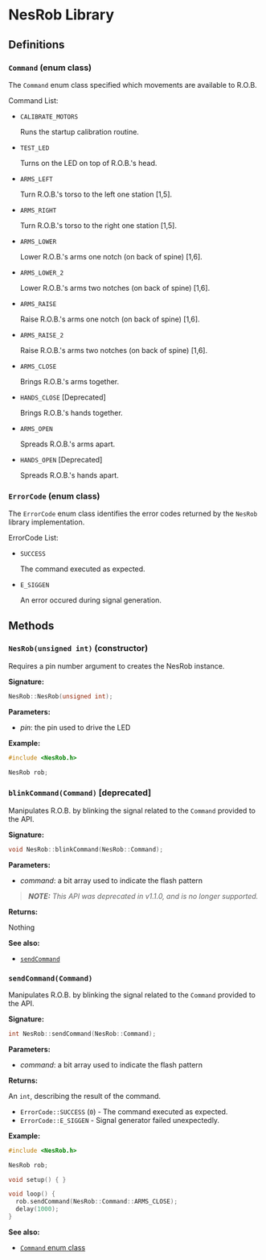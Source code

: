 NesRob Library
==============

Definitions
-----------

### `Command` (enum class)

The `Command` enum class specified which movements are available to R.O.B.

Command List:

- `CALIBRATE_MOTORS`

  Runs the startup calibration routine.

- `TEST_LED`

  Turns on the LED on top of R.O.B.'s head.

- `ARMS_LEFT`

  Turn R.O.B.'s torso to the left one station [1,5].

- `ARMS_RIGHT`

  Turn R.O.B.'s torso to the right one station [1,5].

- `ARMS_LOWER`

  Lower R.O.B.'s arms one notch (on back of spine) [1,6].

- `ARMS_LOWER_2`

  Lower R.O.B.'s arms two notches (on back of spine) [1,6].

- `ARMS_RAISE`

  Raise R.O.B.'s arms one notch (on back of spine) [1,6].

- `ARMS_RAISE_2`

  Raise R.O.B.'s arms two notches (on back of spine) [1,6].

- `ARMS_CLOSE`

  Brings R.O.B.'s arms together.

- `HANDS_CLOSE` [Deprecated]

  Brings R.O.B.'s hands together.

- `ARMS_OPEN`

  Spreads R.O.B.'s arms apart.

- `HANDS_OPEN` [Deprecated]

  Spreads R.O.B.'s hands apart.

### `ErrorCode` (enum class)

The `ErrorCode` enum class identifies the error codes returned by the `NesRob`
library implementation.

ErrorCode List:

- `SUCCESS`

  The command executed as expected.

- `E_SIGGEN`

  An error occured during signal generation.

Methods
-------

### `NesRob(unsigned int)` (constructor)

Requires a pin number argument to creates the NesRob instance.

**Signature:**

```cpp
NesRob::NesRob(unsigned int);
```

**Parameters:**

- _pin_: the pin used to drive the LED

**Example:**

```cpp
#include <NesRob.h>

NesRob rob;
```

### `blinkCommand(Command)` [deprecated]

Manipulates R.O.B. by blinking the signal related to the `Command` provided to
the API.

**Signature:**

```cpp
void NesRob::blinkCommand(NesRob::Command);
```

**Parameters:**

- _command_: a bit array used to indicate the flash pattern

> _**NOTE:** This API was deprecated in v1.1.0, and is no longer supported._

**Returns:**

Nothing

**See also:**

- [`sendCommand`](#sendcommand\(command\))

### `sendCommand(Command)`

Manipulates R.O.B. by blinking the signal related to the `Command` provided to
the API.

**Signature:**

```cpp
int NesRob::sendCommand(NesRob::Command);
```

**Parameters:**

- _command_: a bit array used to indicate the flash pattern

**Returns:**

An `int`, describing the result of the command.

- `ErrorCode::SUCCESS` (`0`) - The command executed as expected.
- `ErrorCode::E_SIGGEN` - Signal generator failed unexpectedly.

**Example:**

```cpp
#include <NesRob.h>

NesRob rob;

void setup() { }

void loop() {
  rob.sendCommand(NesRob::Command::ARMS_CLOSE);
  delay(1000);
}
```

**See also:**

- [`Command` enum class](#command-enum-class)
